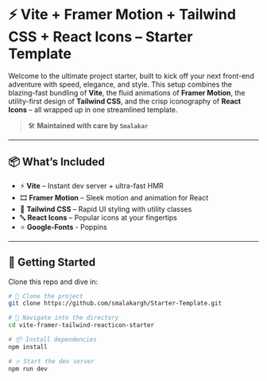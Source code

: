 # ⚡ Vite + Framer Motion + Tailwind CSS + React Icons – Starter Template

Welcome to the ultimate project starter, built to kick off your next front-end adventure with speed, elegance, and style. This setup combines the blazing-fast bundling of **Vite**, the fluid animations of **Framer Motion**, the utility-first design of **Tailwind CSS**, and the crisp iconography of **React Icons** – all wrapped up in one streamlined template.

> 🛠️ **Maintained with care by `Smalakar`**

---

## 📦 What’s Included

- ⚡ **Vite** – Instant dev server + ultra-fast HMR
- 🎞️ **Framer Motion** – Sleek motion and animation for React
- 🎨 **Tailwind CSS** – Rapid UI styling with utility classes
- 🔤 **React Icons** – Popular icons at your fingertips
- ⭐ **Google-Fonts** - Poppins

---

## 🚀 Getting Started

Clone this repo and dive in:

```bash
# 🧰 Clone the project
git clone https://github.com/smalakargh/Starter-Template.git
```

```bash
# 📁 Navigate into the directory
cd vite-framer-tailwind-reacticon-starter
```

```bash
# 📦 Install dependencies
npm install
```

```bash
# 🔥 Start the dev server
npm run dev
```